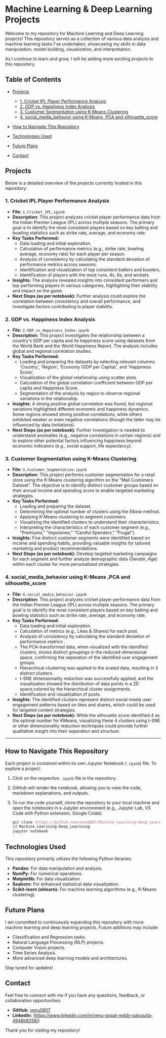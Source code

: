 # Machine Learning & Deep Learning Projects

Welcome to my repository for Machine Learning and Deep Learning projects! This repository serves as a collection of various data analysis and machine learning tasks I've undertaken, showcasing my skills in data manipulation, model building, visualization, and interpretation.

As I continue to learn and grow, I will be adding more exciting projects to this repository.

## Table of Contents

- [Projects](#projects)
  - [1. Cricket IPL Player Performance Analysis](#1-cricket-ipl-player-performance-analysis)
  - [2. GDP vs. Happiness Index Analysis](#2-gdp-vs-happiness-index-analysis)
  - [3. Customer Segmentation using K-Means Clustering](#3-customer-segmentation-using-k-means-clustering)
  - [4. social_media_behavior using K-Means ,PCA and silhouette_score](#4.social_media_behavior.ipynb)
    
- [How to Navigate This Repository](#how-to-navigate-this-repository)
- [Technologies Used](#technologies-used)
- [Future Plans](#future-plans)
- [Contact](#contact)

## Projects

Below is a detailed overview of the projects currently hosted in this repository:

### 1. Cricket IPL Player Performance Analysis

* **File:** `1.Cricket_IPL.ipynb`
* **Description:** This project analyzes cricket player performance data from the Indian Premier League (IPL) across multiple seasons. The primary goal is to identify the most consistent players based on key batting and bowling statistics such as strike rate, average, and economy rate.
* **Key Tasks Performed:**
    * Data loading and initial exploration.
    * Calculation of performance metrics (e.g., strike rate, bowling average, economy rate) for each player per season.
    * Analysis of consistency by calculating the standard deviation of performance metrics across seasons.
    * Identification and visualization of top consistent batters and bowlers.
    * Identification of players with the most runs, 4s, 6s, and wickets.
* **Insights:** The analysis revealed insights into consistent performers and top-performing players in various categories, highlighting their stability and impact on the game.
* **Next Steps (as per notebook):** Further analysis could explore the correlation between consistency and overall performance, and investigate factors contributing to player stability.

### 2. GDP vs. Happiness Index Analysis

* **File:** `2.GDP_vs_Happiness_Index.ipynb`
* **Description:** This project investigates the relationship between a country's GDP per capita and its happiness score using datasets from the World Bank and the World Happiness Report. The analysis includes global and regional correlation studies.
* **Key Tasks Performed:**
    * Loading and preparing the datasets by selecting relevant columns: 'Country', 'Region', 'Economy (GDP per Capita)', and 'Happiness Score'.
    * Visualization of the global relationship using scatter plots.
    * Calculation of the global correlation coefficient between GDP per capita and Happiness Score.
    * Segmentation of the analysis by region to observe regional variations in the relationship.
* **Insights:** A strong positive global correlation was found, but regional variations highlighted different economic and happiness dynamics. Some regions showed strong positive correlations, while others exhibited weaker or even negative correlations (though the latter may be influenced by data limitations).
* **Next Steps (as per notebook):** Further investigation is needed to understand anomalies (e.g., negative correlations in certain regions) and to explore other potential factors influencing happiness beyond economic indicators (e.g., social support, life expectancy).

### 3. Customer Segmentation using K-Means Clustering

* **File:** `3.Customer_Segmentation.ipynb`
* **Description:** This project performs customer segmentation for a retail store using the K-Means clustering algorithm on the "Mall Customers Dataset". The objective is to identify distinct customer groups based on their annual income and spending score to enable targeted marketing strategies.
* **Key Tasks Performed:**
    * Loading and preparing the dataset.
    * Determining the optimal number of clusters using the Elbow method.
    * Applying K-Means clustering to segment customers.
    * Visualizing the identified clusters to understand their characteristics.
    * Interpreting the characteristics of each customer segment (e.g., "Premiums," "Impulsives," "Careful Spenders," "Frugal").
* **Insights:** Five distinct customer segments were identified based on income and spending habits, providing valuable insights for tailored marketing and product recommendations.
* **Next Steps (as per notebook):** Develop targeted marketing campaigns for each segment and further analyze demographic data (Gender, Age) within each cluster for more personalized strategies.

### 4. social_media_behavior using K-Means ,PCA and silhouette_score

* **File:** `4.social_media_behavior.ipynb`
* **Description:** This project analyzes cricket player performance data from the Indian Premier League (IPL) across multiple seasons. The primary goal is to identify the most consistent players based on key batting and bowling statistics such as strike rate, average, and economy rate.
* **Key Tasks Performed:**
    * Data loading and initial exploration.
    * Calculation of  metrics (e.g., Likes & Shares) for each post.
    * Analysis of consistency by calculating the standard deviation of performance metrics .
    * The PCA-transformed data, when visualized with the identified clusters, shows distinct          groupings in the reduced-dimensional space, confirming the separation of the identified         user engagement groups.
    * Hierarchical clustering was applied to the scaled data, resulting in 3 distinct clusters.
    * t-SNE dimensionality reduction was successfully applied, and the visualization showed the       distribution of data points in a 2D space,colored by the hierarchical cluster assignments.
    * Identification and visualization of posts.
* **Insights:** The identified clusters represent distinct social media user engagement patterns based on likes and shares, which could be used for targeted content strategies.
* **Next Steps (as per notebook):** While the silhouette score identified 4 as the optimal number for KMeans, visualizing these 4 clusters using t-SNE or other dimensionality reduction techniques could provide further qualitative insight into their separation and structure.

---

## How to Navigate This Repository

Each project is contained within its own Jupyter Notebook (`.ipynb`) file. To explore a project:

1.  Click on the respective `.ipynb` file in the repository.
2.  GitHub will render the notebook, allowing you to view the code, markdown explanations, and outputs.
3.  To run the code yourself, clone the repository to your local machine and open the notebooks in a Jupyter environment (e.g., Jupyter Lab, VS Code with Python extension, Google Colab).

    ```bash
    git clone [https://github.com/venu0807/Machine_Learining-Deep_Learining.git](https://github.com/venu0807/Machine_Learining-Deep_Learining.git)
    cd Machine_Learining-Deep_Learining
    jupyter notebook
    ```

## Technologies Used

This repository primarily utilizes the following Python libraries:

* **Pandas:** For data manipulation and analysis.
* **NumPy:** For numerical operations.
* **Matplotlib:** For data visualization.
* **Seaborn:** For enhanced statistical data visualization.
* **Scikit-learn (sklearn):** For machine learning algorithms (e.g., K-Means clustering).

## Future Plans

I am committed to continuously expanding this repository with more machine learning and deep learning projects. Future additions may include:

* Classification and Regression tasks.
* Natural Language Processing (NLP) projects.
* Computer Vision projects.
* Time Series Analysis.
* More advanced deep learning models and architectures.

Stay tuned for updates!

## Contact

Feel free to connect with me if you have any questions, feedback, or collaboration opportunities:

* **GitHub:** [venu0807](https://github.com/venu0807)
* **LinkedIn:** (https://www.linkedin.com/in/venu-gopal-reddy-palugulla-4948b8258/)

Thank you for visiting my repository!
